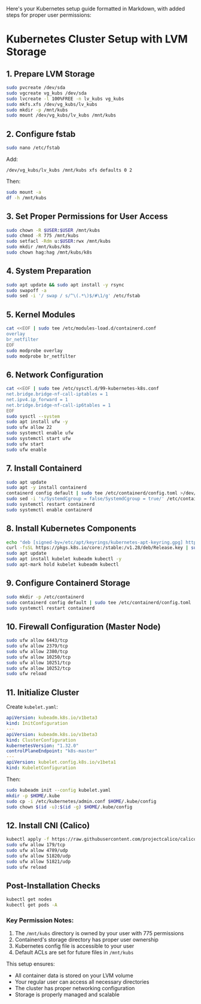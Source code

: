 Here's your Kubernetes setup guide formatted in Markdown, with added steps for proper user permissions:
# Kubernetes Cluster Setup with LVM Storage

## 1. Prepare LVM Storage
```bash
sudo pvcreate /dev/sda
sudo vgcreate vg_kubs /dev/sda
sudo lvcreate -l 100%FREE -n lv_kubs vg_kubs
sudo mkfs.xfs /dev/vg_kubs/lv_kubs
sudo mkdir -p /mnt/kubs
sudo mount /dev/vg_kubs/lv_kubs /mnt/kubs
```

## 2. Configure fstab
```bash
sudo nano /etc/fstab
```
Add:
```
/dev/vg_kubs/lv_kubs /mnt/kubs xfs defaults 0 2
```
Then:
```bash
sudo mount -a
df -h /mnt/kubs
```

## 3. Set Proper Permissions for User Access
```bash
sudo chown -R $USER:$USER /mnt/kubs
sudo chmod -R 775 /mnt/kubs
sudo setfacl -Rdm u:$USER:rwx /mnt/kubs
sudo mkdir /mnt/kubs/k8s
sudo chown hag:hag /mnt/kubs/k8s
```

## 4. System Preparation
```bash
sudo apt update && sudo apt install -y rsync
sudo swapoff -a
sudo sed -i '/ swap / s/^\(.*\)$/#\1/g' /etc/fstab
```

## 5. Kernel Modules
```bash
cat <<EOF | sudo tee /etc/modules-load.d/containerd.conf
overlay
br_netfilter
EOF
sudo modprobe overlay
sudo modprobe br_netfilter
```

## 6. Network Configuration
```bash
cat <<EOF | sudo tee /etc/sysctl.d/99-kubernetes-k8s.conf
net.bridge.bridge-nf-call-iptables = 1
net.ipv4.ip_forward = 1
net.bridge.bridge-nf-call-ip6tables = 1
EOF
sudo sysctl --system
sudo apt install ufw -y
sudo ufw allow 22
sudo systemctl enable ufw
sudo systemctl start ufw
sudo ufw start
sudo ufw enable
```

## 7. Install Containerd
```bash
sudo apt update
sudo apt -y install containerd
containerd config default | sudo tee /etc/containerd/config.toml >/dev/null 2>&1
sudo sed -i 's/SystemdCgroup = false/SystemdCgroup = true/' /etc/containerd/config.toml
sudo systemctl restart containerd
sudo systemctl enable containerd
```

## 8. Install Kubernetes Components
```bash
echo "deb [signed-by=/etc/apt/keyrings/kubernetes-apt-keyring.gpg] https://pkgs.k8s.io/core:/stable:/v1.28/deb/ /" | sudo tee /etc/apt/sources.list.d/kubernetes.list
curl -fsSL https://pkgs.k8s.io/core:/stable:/v1.28/deb/Release.key | sudo gpg --dearmor -o /etc/apt/keyrings/kubernetes-apt-keyring.gpg
sudo apt update
sudo apt install kubelet kubeadm kubectl -y
sudo apt-mark hold kubelet kubeadm kubectl
```

## 9. Configure Containerd Storage
```bash
sudo mkdir -p /etc/containerd
sudo containerd config default | sudo tee /etc/containerd/config.toml
sudo systemctl restart containerd
```

## 10. Firewall Configuration (Master Node)
```bash
sudo ufw allow 6443/tcp
sudo ufw allow 2379/tcp
sudo ufw allow 2380/tcp
sudo ufw allow 10250/tcp
sudo ufw allow 10251/tcp
sudo ufw allow 10252/tcp
sudo ufw reload
```

## 11. Initialize Cluster
Create `kubelet.yaml`:
```yaml
apiVersion: kubeadm.k8s.io/v1beta3
kind: InitConfiguration
---
apiVersion: kubeadm.k8s.io/v1beta3
kind: ClusterConfiguration
kubernetesVersion: "1.32.0"
controlPlaneEndpoint: "k8s-master"
---
apiVersion: kubelet.config.k8s.io/v1beta1
kind: KubeletConfiguration
```

Then:
```bash
sudo kubeadm init --config kubelet.yaml
mkdir -p $HOME/.kube
sudo cp -i /etc/kubernetes/admin.conf $HOME/.kube/config
sudo chown $(id -u):$(id -g) $HOME/.kube/config
```

## 12. Install CNI (Calico)
```bash
kubectl apply -f https://raw.githubusercontent.com/projectcalico/calico/v3.26.1/manifests/calico.yaml
sudo ufw allow 179/tcp
sudo ufw allow 4789/udp
sudo ufw allow 51820/udp
sudo ufw allow 51821/udp
sudo ufw reload
```

## Post-Installation Checks
```bash
kubectl get nodes
kubectl get pods -A
```

### Key Permission Notes:
1. The `/mnt/kubs` directory is owned by your user with 775 permissions
2. Containerd's storage directory has proper user ownership
3. Kubernetes config file is accessible to your user
4. Default ACLs are set for future files in `/mnt/kubs`

This setup ensures:
- All container data is stored on your LVM volume
- Your regular user can access all necessary directories
- The cluster has proper networking configuration
- Storage is properly managed and scalable
